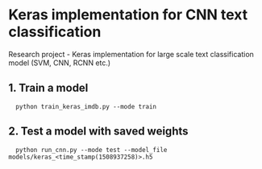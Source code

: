 # Keras implementation for CNN text classification
Research project - Keras implementation for large scale text classification model (SVM, CNN, RCNN etc.)

## 1. Train a model
```
  python train_keras_imdb.py --mode train
```

## 2. Test a model with saved weights
```
  python run_cnn.py --mode test --model_file models/keras_<time_stamp(1508937258)>.h5
```
